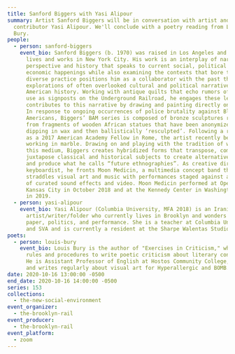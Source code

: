 ```yaml
---
title: Sanford Biggers with Yasi Alipour
summary: Artist Sanford Biggers will be in conversation with artist and Rail
  contributor Yasi Alipour. We'll conclude with a poetry reading from Louis
  Bury.
people:
  - person: sanford-biggers
    event_bio: Sanford Biggers (b. 1970) was raised in Los Angeles and currently
      lives and works in New York City. His work is an interplay of narrative,
      perspective and history that speaks to current social, political and
      economic happenings while also examining the contexts that bore them. His
      diverse practice positions him as a collaborator with the past through
      explorations of often overlooked cultural and political narratives from
      American history. Working with antique quilts that echo rumors of their
      use as signposts on the Underground Railroad, he engages these legends and
      contributes to this narrative by drawing and painting directly onto them.
      In response to ongoing occurrences of police brutality against Black
      Americans, Biggers’ BAM series is composed of bronze sculptures recast
      from fragments of wooden African statues that have been anonymized through
      dipping in wax and then ballistically ‘resculpted’. Following a residency
      as a 2017 American Academy Fellow in Rome, the artist recently began
      working in marble. Drawing on and playing with the tradition of working in
      this medium, Biggers creates hybridized forms that transpose, combine and
      juxtapose classical and historical subjects to create alternative meanings
      and produce what he calls “future ethnographies”. As creative director and
      keyboardist, he fronts Moon Medicin, a multimedia concept band that
      straddles visual art and music with performances staged against a backdrop
      of curated sound effects and video. Moon Medicin performed at Open Spaces
      Kansas City in October 2018 and at the Kennedy Center in Washington D.C.
      in 2019.
  - person: yasi-alipour
    event_bio: Yasi Alipour (Columbia University, MFA 2018) is an Iranian
      artist/writer/folder who currently lives in Brooklyn and wonders about
      paper, politics, and performance. She is a teacher at Columbia University
      and SVA and is currently a resident at the Sharpe Walentas Studio program.
poets:
  - person: louis-bury
    event_bio: Louis Bury is the author of "Exercises in Criticism," which uses
      rules and procedures to write poetic criticism about literary constraint.
      He is Assistant Professor of English at Hostos Community College, CUNY,
      and writes regularly about visual art for Hyperallergic and BOMB.
date: 2020-10-16 13:00:00 -0500
end_date: 2020-10-16 14:00:00 -0500
series: 153
collections:
  - the-new-social-environment
event_organizer:
  - the-brooklyn-rail
event_producer:
  - the-brooklyn-rail
event_platform:
  - zoom
---
```

